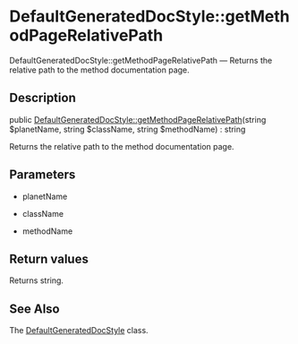 DefaultGeneratedDocStyle::getMethodPageRelativePath
================

DefaultGeneratedDocStyle::getMethodPageRelativePath — Returns the relative path to the method documentation page.

Description
---------------


public [DefaultGeneratedDocStyle::getMethodPageRelativePath](https://github.com/lingtalfi/DocTools/blob/master/doc/api/DocTools/GeneratedDocStyle/DefaultGeneratedDocStyle/getMethodPageRelativePath.md)(string $planetName, string $className, string $methodName) : string




Returns the relative path to the method documentation page.




Parameters
--------------


- planetName
    

- className
    

- methodName
    


Return values
----------------

Returns string.









See Also
-----------

The [DefaultGeneratedDocStyle](https://github.com/lingtalfi/DocTools/blob/master/doc/api/DocTools/GeneratedDocStyle/DefaultGeneratedDocStyle.md) class.
